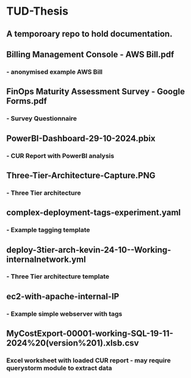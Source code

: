 <h1> TUD-Thesis</h1>
<h2> A temporoary repo to hold documentation.</h2>
<h2>Billing Management Console - AWS Bill.pdf </h2><h3>- anonymised example AWS Bill</h3>
<h2>  FinOps Maturity Assessment Survey - Google Forms.pdf</h2>         <h3> - Survey Questionnaire </h3>

<h2>  PowerBI-Dashboard-29-10-2024.pbix </h2>                           <h3> - CUR Report with PowerBI analysis </h3>

<h2>    Three-Tier-Architecture-Capture.PNG   </h2>                         <h3> - Three Tier architecture </h3>

<h2>    complex-deployment-tags-experiment.yaml    </h2>                     <h3> - Example tagging template </h3>

<h2>    deploy-3tier-arch-kevin-24-10--Working-internalnetwork.yml </h2>     <h3> - Three Tier architecture template </h3>

<h2>   ec2-with-apache-internal-IP   </h2>                                 <h3> - Example simple webserver  with tags </h3>

<h2> MyCostExport-00001-working-SQL-19-11-2024%20(version%201).xlsb.csv</h2> <h3> Excel worksheet with loaded CUR report - may require querystorm module to extract data </h3>
